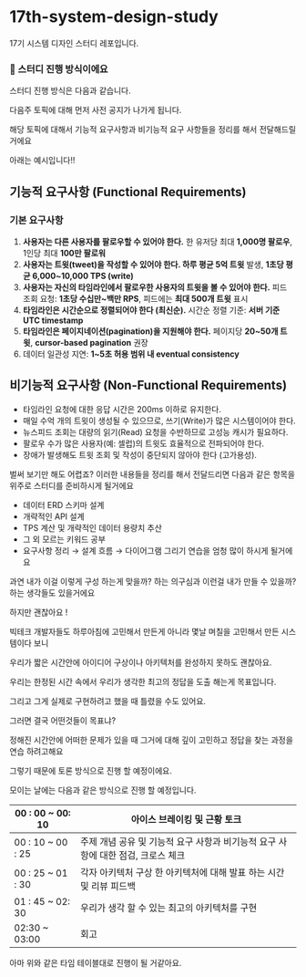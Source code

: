 # 17th-system-design-study
17기 시스템 디자인 스터디 레포입니다. 


### 🐾 스터디 진행 방식이에요

스터디 진행 방식은 다음과 같습니다.

다음주 토픽에 대해 먼저 사전 공지가 나가게 됩니다.

해당 토픽에 대해서 기능적 요구사항과 비기능적 요구 사항들을 정리를 해서 전달해드릴거에요

아래는 예시입니다!! 

## 기능적 요구사항 (Functional Requirements)

### 기본 요구사항

1. **사용자는 다른 사용자를 팔로우할 수 있어야 한다.** 한 유저당 최대 **1,000명 팔로우**, 1인당 최대 **100만 팔로워**
2. **사용자는 트윗(tweet)을 작성할 수 있어야 한다. 하루 평균 5억 트윗** 발생, **1초당 평균 6,000~10,000 TPS (write)**
3. **사용자는 자신의 타임라인에서 팔로우한 사용자의 트윗을 볼 수 있어야 한다.** 피드 조회 요청: **1초당 수십만~백만 RPS**, 피드에는 **최대 500개 트윗** 표시
4. **타임라인은 시간순으로 정렬되어야 한다 (최신순).** 시간순 정렬 기준: **서버 기준 UTC timestamp**
5. **타임라인은 페이지네이션(pagination)을 지원해야 한다.** 페이지당 **20~50개 트윗**, **cursor-based pagination** 권장
6. 데이터 일관성 지연: **1~5초 허용 범위 내 eventual consistency**

## 비기능적 요구사항 (Non-Functional Requirements)

- 타임라인 요청에 대한 응답 시간은 200ms 이하로 유지한다.
- 매일 수억 개의 트윗이 생성될 수 있으므로, 쓰기(Write)가 많은 시스템이어야 한다.
- 뉴스피드 조회는 대량의 읽기(Read) 요청을 수반하므로 고성능 캐시가 필요하다.
- 팔로우 수가 많은 사용자(예: 셀럽)의 트윗도 효율적으로 전파되어야 한다.
- 장애가 발생해도 트윗 조회 및 작성이 중단되지 않아야 한다 (고가용성).

벌써 보기만 해도 어렵죠? 이러한 내용들을 정리를 해서 전달드리면 다음과 같은 항목을 위주로 스터디를 준비하시게 될거에요

- 데이터 ERD 스키마 설계
- 개략적인 API 설계
- TPS 계산 및 개략적인 데이터 용량치 추산
- 그 외 모르는 키워드 공부
- 요구사항 정리 → 설계 흐름 → 다이어그램 그리기 연습을 엄청 많이 하시게 될거에요

과연 내가 이걸 이렇게 구성 하는게 맞을까? 하는 의구심과 이런걸 내가 만들 수 있을까? 하는 생각들도 있을거에요

하지만 괜찮아요 !

빅테크 개발자들도 하루아침에 고민해서 만든게 아니라 몇날 며칠을 고민해서 만든 시스템이다 보니

우리가 짧은 시간안에 아이디어 구상이나 아키텍처를 완성하지 못하도 괜찮아요. 

우리는 한정된 시간 속에서 우리가 생각한 최고의 정답을 도출 해는게 목표입니다.

그리고 그게 실제로 구현하려고 했을 때 틀렸을 수도 있어요. 

그러면 결국 어떤것들이 목표냐?

정해진 시간안에 어떠한 문제가 있을 때 그거에 대해 깊이 고민하고 정답을 찾는 과정을 연습 하려고해요

그렇기 때문에 토론 방식으로 진행 할 예정이에요.

모이는 날에는 다음과 같은 방식으로 진행 할 예정입니다.

| 00 : 00 ~ 00: 10 | 아이스 브레이킹 및 근황 토크  |
| --- | --- |
| 00 : 10 ~ 00 : 25 | 주제 개념 공유 및 기능적 요구 사항과 비기능적 요구 사항에 대한 점검, 크로스 체크  |
| 00 : 25 ~ 01 : 30 | 각자 아키텍처 구상 한 아키텍처에 대해 발표 하는 시간 및 리뷰 피드백 |
| 01 : 45 ~ 02: 30 | 우리가 생각 할 수 있는 최고의 아키텍처를 구현  |
| 02:30 ~ 03:00 | 회고 |

아마 위와 같은 타임 테이블대로 진행이 될 거같아요.
